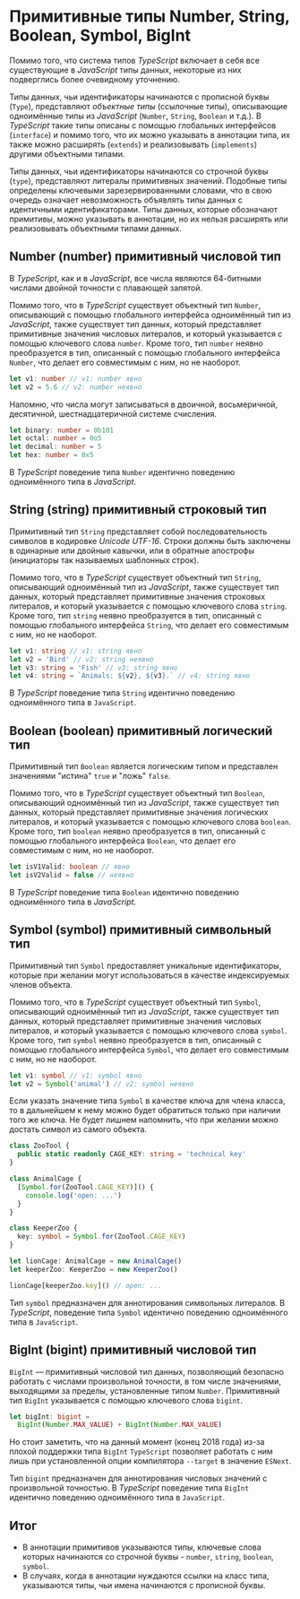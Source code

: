 # Примитивные типы Number, String, Boolean, Symbol, BigInt

Помимо того, что система типов _TypeScript_ включает в себя все существующие в _JavaScript_ типы данных, некоторые из них подверглись более очевидному уточнению.

Типы данных, чьи идентификаторы начинаются с прописной буквы (`Type`), представляют _объектные типы_ (ссылочные типы), описывающие одноимённые типы из _JavaScript_ (`Number`, `String`, `Boolean` и т.д.). В _TypeScript_ такие типы описаны с помощью глобальных интерфейсов (`interface`) и помимо того, что их можно указывать в аннотации типа, их также можно расширять (`extends`) и реализовывать (`implements`) другими объектными типами.

Типы данных, чьи идентификаторы начинаются со строчной буквы (`type`), представляют литералы примитивных значений. Подобные типы определены ключевыми зарезервированными словами, что в свою очередь означает невозможность объявлять типы данных с идентичными идентификаторами. Типы данных, которые обозначают примитивы, можно указывать в аннотации, но их нельзя расширять или реализовывать объектными типами данных.

## Number (number) примитивный числовой тип

В _TypeScript_, как и в _JavaScript_, все числа являются 64-битными числами двойной точности с плавающей запятой.

Помимо того, что в _TypeScript_ существует объектный тип `Number`, описывающий с помощью глобального интерфейса одноимённый тип из _JavaScript_, также существует тип данных, который представляет примитивные значения числовых литералов, и который указывается с помощью ключевого слова `number`. Кроме того, тип `number` неявно преобразуется в тип, описанный с помощью глобального интерфейса `Number`, что делает его совместимым с ним, но не наоборот.

```typescript
let v1: number // v1: number явно
let v2 = 5.6 // v2: number неявно
```

Напомню, что числа могут записываться в двоичной, восьмеричной, десятичной, шестнадцатеричной системе счисления.

```typescript
let binary: number = 0b101
let octal: number = 0o5
let decimal: number = 5
let hex: number = 0x5
```

В _TypeScript_ поведение типа `Number` идентично поведению одноимённого типа в _JavaScript_.

## String (string) примитивный строковый тип

Примитивный тип `String` представляет собой последовательность символов в кодировке _Unicode_ _UTF-16_. Строки должны быть заключены в одинарные или двойные кавычки, или в обратные апострофы (инициаторы так называемых шаблонных строк).

Помимо того, что в _TypeScript_ существует объектный тип `String`, описывающий одноимённый тип из _JavaScript_, также существует тип данных, который представляет примитивные значения строковых литералов, и который указывается с помощью ключевого слова `string`. Кроме того, тип `string` неявно преобразуется в тип, описанный с помощью глобального интерфейса `String`, что делает его совместимым с ним, но не наоборот.

```typescript
let v1: string // v1: string явно
let v2 = 'Bird' // v2: string неявно
let v3: string = 'Fish' // v3: string явно
let v4: string = `Animals: ${v2}, ${v3}.` // v4: string явно
```

В _TypeScript_ поведение типа `String` идентично поведению одноимённого типа в `JavaScript`.

## Boolean (boolean) примитивный логический тип

Примитивный тип `Boolean` является логическим типом и представлен значениями "истина" `true` и "ложь" `false`.

Помимо того, что в _TypeScript_ существует объектный тип `Boolean`, описывающий одноимённый тип из _JavaScript_, также существует тип данных, который представляет примитивные значения логических литералов, и который указывается с помощью ключевого слова `boolean`. Кроме того, тип `boolean` неявно преобразуется в тип, описанный с помощью глобального интерфейса `Boolean`, что делает его совместимым с ним, но не наоборот.

```typescript
let isV1Valid: boolean // явно
let isV2Valid = false // неявно
```

В _TypeScript_ поведение типа `Boolean` идентично поведению одноимённого типа в _JavaScript_.

## Symbol (symbol) примитивный символьный тип

Примитивный тип `Symbol` предоставляет уникальные идентификаторы, которые при желании могут использоваться в качестве индексируемых членов объекта.

Помимо того, что в _TypeScript_ существует объектный тип `Symbol`, описывающий одноимённый тип из _JavaScript_, также существует тип данных, который представляет примитивные значения числовых литералов, и который указывается с помощью ключевого слова `symbol`. Кроме того, тип `symbol` неявно преобразуется в тип, описанный с помощью глобального интерфейса `Symbol`, что делает его совместимым с ним, но не наоборот.

```typescript
let v1: symbol // v1: symbol явно
let v2 = Symbol('animal') // v2: symbol неявно
```

Если указать значение типа `Symbol` в качестве ключа для члена класса, то в дальнейшем к нему можно будет обратиться только при наличии того же ключа. Не будет лишнем напомнить, что при желании можно достать символ из самого объекта.

```typescript
class ZooTool {
  public static readonly CAGE_KEY: string = 'technical key'
}

class AnimalCage {
  [Symbol.for(ZooTool.CAGE_KEY)]() {
    console.log('open: ...')
  }
}

class KeeperZoo {
  key: symbol = Symbol.for(ZooTool.CAGE_KEY)
}

let lionCage: AnimalCage = new AnimalCage()
let keeperZoo: KeeperZoo = new KeeperZoo()

lionCage[keeperZoo.key]() // open: ...
```

Тип `symbol` предназначен для аннотирования символьных литералов. В _TypeScript_, поведение типа `Symbol` идентично поведению одноимённого типа в `JavaScript`.

## BigInt (bigint) примитивный числовой тип

`BigInt` — примитивный числовой тип данных, позволяющий безопасно работать с числами произвольной точности, в том числе значениями, выходящими за пределы, установленные типом `Number`. Примитивный тип `BigInt` указывается с помощью ключевого слова `bigint`.

```typescript
let bigInt: bigint =
  BigInt(Number.MAX_VALUE) + BigInt(Number.MAX_VALUE)
```

Но стоит заметить, что на данный момент (конец 2018 года) из-за плохой поддержки типа `BigInt` `TypeScript` позволяет работать с ним лишь при установленной опции компилятора `--target` в значение `ESNext`.

Тип `bigint` предназначен для аннотирования числовых значений с произвольной точностью. В _TypeScript_ поведение типа `BigInt` идентично поведению одноимённого типа в `JavaScript`.

## Итог

- В аннотации примитивов указываются типы, ключевые слова которых начинаются со строчной буквы - `number`, `string`, `boolean`, `symbol`.
- В случаях, когда в аннотации нуждаются ссылки на класс типа, указываются типы, чьи имена начинаются с прописной буквы.
